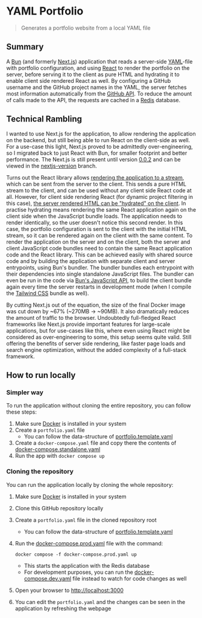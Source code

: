# YAML Portfolio

> Generates a portfolio website from a local YAML file

## Summary

A [Bun](https://bun.sh/) (and formerly [Next.js](https://nextjs.org/)) application that reads a server-side [YAML](https://www.redhat.com/en/topics/automation/what-is-yaml)-file with portfolio configuration, and using [React](https://react.dev/) to render the portfolio on the server, before serving it to the client as pure HTML and hydrating it to enable client side rendered React as well. By configuring a GitHub username and the GitHub project names in the YAML, the server fetches most information automatically from the [GitHub API](https://docs.github.com/en/rest). To reduce the amount of calls made to the API, the requests are cached in a [Redis](https://redis.io/) database.

## Technical Rambling

I wanted to use Next.js for the application, to allow rendering the application on the backend, but still being able to run React on the client-side as well. For a use-case this light, Next.js proved to be admittedly over-engineering, so I migrated back to just React with Bun, for smaller footprint and better performance. The Next.js is still present until version [0.0.2](https://github.com/tuukkaviitanen/yaml-portfolio/pkgs/container/yaml-portfolio/403226269?tag=0.0.2) and can be viewed in the [nextjs-version](https://github.com/tuukkaviitanen/yaml-portfolio/tree/nextjs-version) branch.

Turns out the React library allows [rendering the application to a stream](https://react.dev/reference/react-dom/server/renderToReadableStream), which can be sent from the server to the client. This sends a pure HTML stream to the client, and can be used without any client side React code at all. However, for client side rendering React (for dynamic project filtering in this case), [the server rendered HTML can be "hydrated" on the client](https://react.dev/reference/react-dom/client/hydrateRoot). In practise hydrating means rendering the same React application again on the client side when the JavaScript bundle loads. The application needs to render identically, so the user doesn't notice this second render. In this case, the portfolio configuration is sent to the client with the initial HTML stream, so it can be rendered again on the client with the same content.
To render the application on the server and on the client, both the server and client JavaScript code bundles need to contain the same React application code and the React library. This can be achieved easily with shared source code and by building the application with separate client and server entrypoints, using Bun's bundler. The bundler bundles each entrypoint with their dependencies into single standalone JavaScript files. The bundler can even be run in the code via [Bun's JavaScript API](https://bun.sh/docs/bundler), to build the client bundle again every time the server restarts in development mode (when I compile the [Tailwind CSS](https://tailwindcss.com/) bundle as well).

By cutting Next.js out of the equation, the size of the final Docker image was cut down by ~67% (~270MB -> ~90MB). It also dramatically reduces the amount of traffic to the browser. Undoubtedly full-fledged React frameworks like Next.js provide important features for large-scale applications, but for use-cases like this, where even using React might be considered as over-engineering to some, this setup seems quite valid. Still offering the benefits of server side rendering, like faster page loads and search engine optimization, without the added complexity of a full-stack framework.

## How to run locally

### Simpler way

To run the application without cloning the entire repository, you can follow these steps:

1. Make sure [Docker](https://www.docker.com/) is installed in your system
2. Create a `portfolio.yaml` file
   - You can follow the data-structure of [portfolio.template.yaml](/portfolio.template.yaml)
3. Create a `docker-compose.yaml` file and copy there the contents of [docker-compose.standalone.yaml](docker-compose.standalone.yaml)
4. Run the app with `docker compose up`

### Cloning the repository

You can run the application locally by cloning the whole repository:

1. Make sure [Docker](https://www.docker.com/) is installed in your system
2. Clone this GitHub repository locally
3. Create a `portfolio.yaml` file in the cloned repository root
   - You can follow the data-structure of [portfolio.template.yaml](/portfolio.template.yaml)
4. Run the [docker-compose.prod.yaml](/docker-compose.prod.yaml) file with the command:

   `docker compose -f docker-compose.prod.yaml up`

   - This starts the application with the Redis database
   - For development purposes, you can run the [docker-compose.dev.yaml](/docker-compose.dev.yaml) file instead to watch for code changes as well

5. Open your browser to [http://localhost:3000](http://localhost:3000)

6. You can edit the `portfolio.yaml` and the changes can be seen in the application by refreshing the webpage
